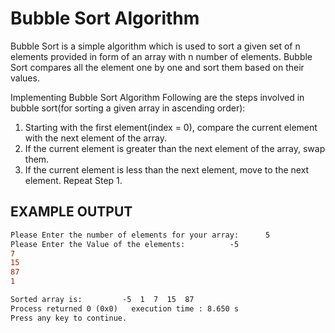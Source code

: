 # Bubble Sort Algorithm

Bubble Sort is a simple algorithm which is used to sort a given set of n elements provided in form of an array with n number of elements. Bubble Sort compares all the element one by one and sort them based on their values.

Implementing Bubble Sort Algorithm
Following are the steps involved in bubble sort(for sorting a given array in ascending order):

 1) Starting with the first element(index = 0), compare the current element with the next element of the array.
 2) If the current element is greater than the next element of the array, swap them. 
 3) If the current element is less than the next element, move to the next element. Repeat Step 1.

EXAMPLE OUTPUT
------------------------------------------------------------------------
```diff
Please Enter the number of elements for your array:      5
Please Enter the Value of the elements:          -5
7
15
87
1

Sorted array is:         -5  1  7  15  87
Process returned 0 (0x0)   execution time : 8.650 s
Press any key to continue.
